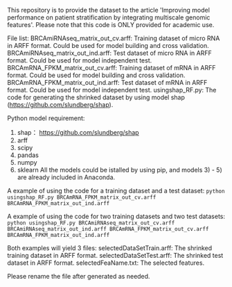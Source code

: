 This repository is to provide the dataset to the article 'Improving model performance on patient stratification by integrating multiscale genomic features'. Please note that this code is ONLY provided for academic use.

File list:
BRCAmiRNAseq_matrix_out_cv.arff:		Training dataset of micro RNA in ARFF format. Could be used for model building and cross validation.
BRCAmiRNAseq_matrix_out_ind.arff:		Test dataset of micro RNA in ARFF format. Could be used for model independent test.
BRCAmRNA_FPKM_matrix_out_cv.arff:	Training dataset of mRNA in ARFF format. Could be used for model building and cross validation.
BRCAmRNA_FPKM_matrix_out_ind.arff:	Test dataset of mRNA in ARFF format. Could be used for model independent test.
usingshap_RF.py:						The code for generating the shrinked dataset by using model shap (https://github.com/slundberg/shap).

Python model requirement:
1) shap： https://github.com/slundberg/shap
2) arff
3) scipy
4) pandas
5) numpy
6) sklearn
All the models could be istalled by using pip, and models 3) - 5) are already included in Anaconda.

A example of using the code for a training dataset and a test dataset:
`python usingshap_RF.py BRCAmRNA_FPKM_matrix_out_cv.arff BRCAmRNA_FPKM_matrix_out_ind.arff`

A example of using the code for two training datasets and two test datasets:
`python usingshap_RF.py BRCAmiRNAseq_matrix_out_cv.arff BRCAmiRNAseq_matrix_out_ind.arff BRCAmRNA_FPKM_matrix_out_cv.arff BRCAmRNA_FPKM_matrix_out_ind.arff`

Both examples will yield 3 files:
    selectedDataSetTrain.arff:  The shrinked training dataset in ARFF format.
    selectedDataSetTest.arff:   The shrinked test dataset in ARFF format.
    selectedFeaName.txt:        The selected features.
    
Please rename the file after generated as needed.